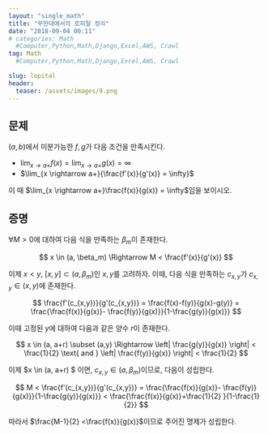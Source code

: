 ```yaml
---
layout: "single_math"
title: "무한대에서의 로피탈 정리"
date: "2018-09-04 00:11"
# categories: Math
  #Computer,Python,Math,Django,Excel,AWS, Crawl
tag: Math
  #Computer,Python,Math,Django,Excel,AWS, Crawl

slug: lopital
header:
  teaser: /assets/images/9.png
---
```


## 문제
$(a,b)$에서 미분가능한 $f,g$가 다음 조건을 만족시킨다.

- $\lim_{x \rightarrow a+} f(x) =\lim_{x \rightarrow a+} g(x)= \infty$
- $\lim_{x \rightarrow a+}{\frac{f'(x)}{g'(x)} = \infty}$

이 때 $\lim_{x \rightarrow a+}\frac{f(x)}{g(x)} = \infty$임을 보이시오.

## 증명

$\forall M >0$에 대하여 다음 식을 만족하는 $\beta_m$이 존재한다.

$$
x \in (a, \beta_m) \Rightarrow M < \frac{f'(x)}{g'(x)}
$$

이제 $x<y$, $[x,y] \subset (a,\beta_m)$인 $x,y$를 고려하자. 이때, 다음 식을 만족하는 $c_{x,y}$가 $c_{x,y} \in (x,y)$에 존재한다.

$$
\frac{f'(c_{x,y})}{g'(c_{x,y})} = \frac{f(x)-f(y)}{g(x)-g(y)} = \frac{\frac{f(x)}{g(x)}- \frac{f(y)}{g(x)}}{1-\frac{g(y)}{g(x)}}
$$

이때 고정된 $y$에 대하여 다음과 같은 양수 $r$이 존재한다.

$$
x \in (a, a+r) \subset (a,y) \Rightarrow \left| \frac{g(y)}{g(x)} \right| < \frac{1}{2} \text{ and } \left| \frac{f(y)}{g(x)} \right| < \frac{1}{2}
$$

이제 $x \in (a, a+r) $ 이면, $c_{x,y} \in  (a, \beta_m)$이므로,
다음이 성립한다.

$$
 M < \frac{f'(c_{x,y})}{g'(c_{x,y})} = \frac{\frac{f(x)}{g(x)}- \frac{f(y)}{g(x)}}{1-\frac{g(y)}{g(x)}} < \frac{\frac{f(x)}{g(x)}+\frac{1}{2} }{1-\frac{1}{2}}
$$

따라서 $\frac{M-1}{2} <\frac{f(x)}{g(x)}$이므로 
주어진 명제가 성립한다.